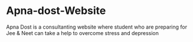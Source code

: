 # Apna-dost-Website
Apna Dost is a consultanting website where student who are preparing for Jee &amp; Neet can take a help to overcome stress and depression
